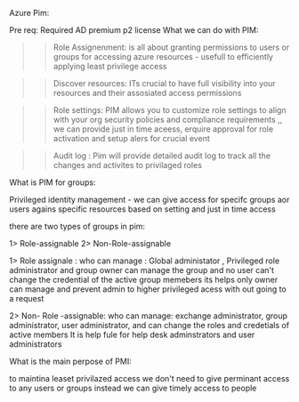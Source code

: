 Azure Pim:

Pre req: Required AD premium p2 license
What we can do with PIM:

>> Role Assignenment: is all about granting permissions to users or groups for accessing azure resources  - usefull to efficiently applying least privilege access

>> Discover resources: ITs crucial to have full visibility into your resources and their assosiated access permissions

>> Role settings: PIM allows you to customize role settings to align with your org security policies and compliance requirements ,, we can provide just in time aceess, erquire approval for role activation and setup alers for crucial event


>>Audit log : Pim will provide detailed audit log to track all the changes and activites to privilaged roles 


What is PIM for groups:

Privileged identity management - we can give access for specifc groups aor users agains specific resources based on setting and just in time access


there are two types of groups in pim:

1> Role-assignable 2> Non-Role-assignable

1> Role assignale : 
who can manage : Global administator , Privileged role administrator and group owner can manage the group and no user can't change the credential of the active group memebers 
its helps only owner can manage and prevent admin to higher privileged acess with out going to a request 

2> Non- Role -assignable: 
who can manage: exchange administrator, group administrator, user administrator, and can change the roles and credetials of active members
It is help fule for help desk adminstrators and user administrators



What is the main perpose of PMI: 

to maintina leaset privilazed access we don't need to give perminant access to any users or groups instead we can give timely access to people




